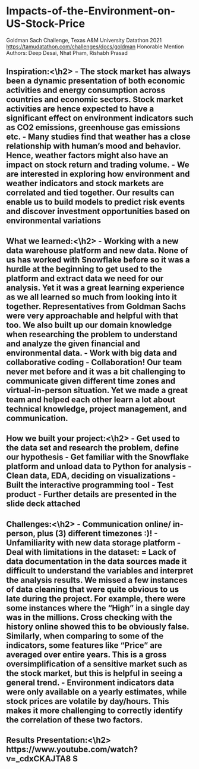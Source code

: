 # Impacts-of-the-Environment-on-US-Stock-Price
Goldman Sach Challenge, Texas A&M University Datathon 2021
https://tamudatathon.com/challenges/docs/goldman
Honorable Mention
Authors: Deep Desai, Nhat Pham, Rishabh Prasad

<h2>Inspiration:<\h2>
- The stock market has always been a dynamic presentation of both economic activities and energy consumption across countries and economic sectors. Stock market activities are hence expected to have a significant effect on environment indicators such as CO2 emissions, greenhouse gas emissions etc.
- Many studies find that weather has a close relationship with human’s mood and behavior. Hence, weather factors might also have an impact on stock return and trading volume.
- We are interested in exploring how environment and weather indicators and stock markets are correlated and tied together. Our results can enable us to build models to predict risk events and discover investment opportunities based on environmental variations

<h2>What we learned:<\h2>
- Working with a new data warehouse platform and new data. None of us has worked with Snowflake before so it was a hurdle at the beginning to get used to the platform and extract data we need for our analysis. Yet it was a great learning experience as we all learned so much from looking into it together. Representatives from Goldman Sachs were very approachable and helpful with that too. We also built up our domain knowledge when researching the problem to understand and analyze the given financial and environmental data.
- Work with big data and collaborative coding
- Collaboration! Our team never met before and it was a bit challenging to communicate given different time zones and virtual-in-person situation. Yet we made a great team and helped each other learn a lot about technical knowledge, project management, and communication.

 <h2>How we built your project:<\h2>
- Get used to the data set and research the problem, define our hypothesis
- Get familiar with the Snowflake platform and unload data to Python for analysis
- Clean data, EDA, deciding on visualizations
- Built the interactive programming tool
- Test product
- Further details are presented in the slide deck attached

<h2>Challenges:<\h2>
- Communication online/ in-person, plus (3) different timezones :)!
- Unfamiliarity with new data storage platform
- Deal with limitations in the dataset:
= Lack of data documentation in the data sources made it difficult to understand the variables and interpret the analysis results. We missed a few instances of data cleaning that were quite obvious to us late during the project. For example, there were some instances where the “High” in a single day was in the millions. Cross checking with the history online showed this to be obviously false. Similarly, when comparing to some of the indicators, some features like “Price” are averaged over entire years. This is a gross oversimplification of a sensitive market such as the stock market, but this is helpful in seeing a general trend.
- Environment indicators data were only available on a yearly estimates, while stock prices are volatile by day/hours. This makes it more challenging to correctly identify the correlation of these two factors.
  
<h2>Results Presentation:<\h2> 
https://www.youtube.com/watch?v=_cdxCKAJTA8
S
